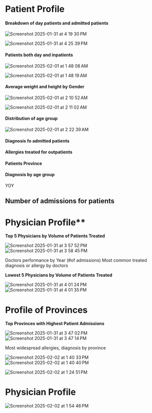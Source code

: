 

#  **Patient Profile**

####  </ins>Breakdown of day patients and admitted patients</ins> 

![Screenshot 2025-01-31 at 4 19 30 PM](https://github.com/user-attachments/assets/badf0b03-ce4e-442e-91cf-1ee5e7a28536)

![Screenshot 2025-01-31 at 4 25 39 PM](https://github.com/user-attachments/assets/aacfcc69-bd1a-4778-a6a9-e47c47d50ea3)


####   </ins>Patients both day and inpatients</ins> 

![Screenshot 2025-02-01 at 1 48 08 AM](https://github.com/user-attachments/assets/15dcf101-7164-4ce8-a460-b0f7718cfc67)


![Screenshot 2025-02-01 at 1 48 19 AM](https://github.com/user-attachments/assets/6e1a9979-ca6b-4348-8cb7-71dd98bf0b93)


####   Average weight and height by Gender 


![Screenshot 2025-02-01 at 2 10 52 AM](https://github.com/user-attachments/assets/78fed2da-639c-41ac-b2a5-bd54be3f8afe)

![Screenshot 2025-02-01 at 2 11 02 AM](https://github.com/user-attachments/assets/c1c3de8d-cbd5-4bd6-839d-42cf1db8eeca)




#### Distribution of age group 

![Screenshot 2025-02-01 at 2 22 39 AM](https://github.com/user-attachments/assets/fe875699-694f-48e4-b1d7-a6a9ab7dfd46)



#### Diagnosis fo admitted patients



#### Allergies treated for outpatients


#### Patients Province
#### Diagnosis by age group 

YOY

## Number of admissions for patients 

#  Physician Profile**








 
**Top 5 Physicians by Volume of Patients Treated**


![Screenshot 2025-01-31 at 3 57 52 PM](https://github.com/user-attachments/assets/bb58e8a9-cace-4dcc-aa93-505d5d36a864)
![Screenshot 2025-01-31 at 3 58 45 PM](https://github.com/user-attachments/assets/f78ab9be-8458-477c-ab85-3987372bc7aa)



Doctors performance by Year (#of admissions) 
Most common treated diagnosis or allergy by doctors


**Lowest 5 Physicians by Volume of Patients Treated** 


![Screenshot 2025-01-31 at 4 01 24 PM](https://github.com/user-attachments/assets/332a8c3d-3f21-4827-b404-29bbba03f800)
![Screenshot 2025-01-31 at 4 01 35 PM](https://github.com/user-attachments/assets/70a95de9-ea3a-4c5f-85c0-a693113a0970)





# Profile of Provinces

**Top Provinces with Highest Patient Admissions**

![Screenshot 2025-01-31 at 3 47 02 PM](https://github.com/user-attachments/assets/5017ae38-69f3-4a19-9216-89ab27f92f0c)
![Screenshot 2025-01-31 at 3 47 14 PM](https://github.com/user-attachments/assets/d69c7e8c-b748-4a7b-9591-0d779fa0f22a)
 

Most widespread allergies, diagnosis by province


![Screenshot 2025-02-02 at 1 40 33 PM](https://github.com/user-attachments/assets/e96483ce-575c-44e5-aac0-201b161aee7e)
![Screenshot 2025-02-02 at 1 40 40 PM](https://github.com/user-attachments/assets/bab53d7b-00cf-45a6-99c1-8de89e35f108)

![Screenshot 2025-02-02 at 1 24 51 PM](https://github.com/user-attachments/assets/d30ddcf0-579e-4d3e-a12f-82bf224d2d73)

# Physician Profile

![Screenshot 2025-02-02 at 1 54 46 PM](https://github.com/user-attachments/assets/1dc3afd1-4374-41bb-8b5d-f8bc2b105f82)
